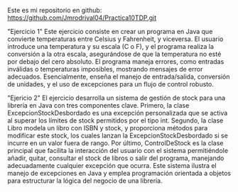 Este es mi repositorio en github: https://github.com/Jmrodrival04/Practica10TDP.git

"Ejercicio 1"
Este ejercicio consiste en crear un programa en Java que convierte temperaturas entre Celsius y Fahrenheit, y viceversa. El usuario introduce una temperatura y su escala (C o F), y el programa realiza la conversión a la otra escala, asegurándose de que la temperatura no esté por debajo del cero absoluto. El programa maneja errores, como entradas inválidas o temperaturas imposibles, mostrando mensajes de error adecuados. Esencialmente, enseña el manejo de entrada/salida, conversión de unidades, y el uso de excepciones para un flujo de control robusto.

"Ejericio 2"
El ejercicio desarrolla un sistema de gestión de stock para una librería en Java con tres componentes clave. Primero, la clase ExcepcionStockDesbordado es una excepción personalizada que se activa al superar los límites de stock permitidos por el tipo int. Segundo, la clase Libro modela un libro con ISBN y stock, y proporciona métodos para modificar este stock, los cuales lanzan la ExcepcionStockDesbordado si se incurre en un valor fuera de rango. Por último, ControlDeStock es la clase principal que facilita la interacción del usuario con el sistema permitiéndole añadir, quitar, consultar el stock de libros o salir del programa, manejando adecuadamente cualquier excepción que ocurra. Este sistema ilustra el manejo de excepciones en Java y emplea programación orientada a objetos para estructurar la lógica del negocio de una librería.
